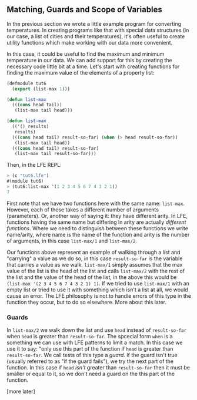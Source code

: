 ## Matching, Guards and Scope of Variables

In the previous section we wrote a little example program for converting temperatures. In creating programs like that with special data structures (in our case, a list of cities and their temperatures), it's often useful to create utility functions which make working with our data more convenient.

In this case, it could be useful to find the maximum and minimum temperature in our data. We can add support for this by creating the necessary code little bit at a time. Let's start with creating functions for finding the maximum value of the elements of a property list:

```lisp
(defmodule tut6
  (export (list-max 1)))

(defun list-max
  (((cons head tail))
   (list-max tail head)))

(defun list-max
  (('() results)
   results)
  (((cons head tail) result-so-far) (when (> head result-so-far))
   (list-max tail head))
  (((cons head tail) result-so-far)
   (list-max tail result-so-far)))
```

Then, in the LFE REPL:

```lisp
> (c "tut6.lfe")
#(module tut6)
> (tut6:list-max '(1 2 3 4 5 6 7 4 3 2 1))
7
```

First note that we have two functions here with the same name: ``list-max``. However, each of these takes a different number of arguments (parameters). Or, another way of saying it: they have different arity. In LFE, functions having the same name but differing in arity are actually *different functions*. Where we need to distinguish between these functions we write name/arity, where name is the name of the function and arity is the number of arguments, in this case ``list-max/1`` and ``list-max/2``.

Our functions above represent an example of walking through a list and "carrying" a value as we do so, in this case ``result-so-far`` is the variable that carries a value as we walk. ``list-max/1`` simply assumes that the max value of the list is the head of the list and calls ``list-max/2`` with the rest of the list and the value of the head of the list, in the above this would be ``(list-max '(2 3 4 5 6 7 4 3 2 1) 1)``. If we tried to use ``list-max/1`` with an empty list or tried to use it with something which isn't a list at all, we would cause an error. The LFE philosophy is not to handle errors of this type in the function they occur, but to do so elsewhere. More about this later.

### Guards

In ``list-max/2`` we walk down the list and use ``head`` instead of ``result-so-far`` when ``head`` is greater than ``result-so-far``. The spcecial form ``when`` is a something we can use with LFE patterns to limit a match. In this case we use it to say: "only use this part of the function if ``head`` is greater than ``result-so-far``. We call tests of this type a *guard*. If the guard isn't true (usually referred to as "if the guard fails"), we try the next part of the function. In this case if ``head`` *isn't* greater than ``result-so-far`` then it must be smaller or equal to it, so we don't need a guard on the this part of the function.

[more later]

